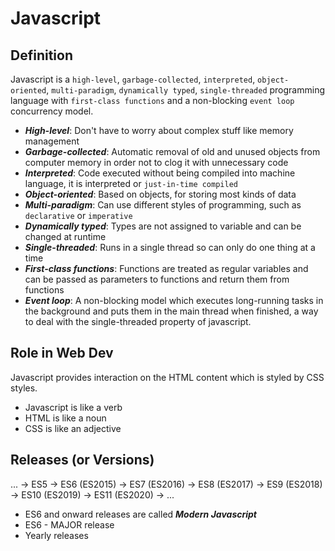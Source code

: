 # **Javascript**

## **Definition**

Javascript is a `high-level`, `garbage-collected`, `interpreted`, `object-oriented`, `multi-paradigm`, `dynamically typed`, `single-threaded` programming language with `first-class functions` and a non-blocking `event loop` concurrency model.

* ***High-level***: Don't have to worry about complex stuff like memory management
* ***Garbage-collected***: Automatic removal of old and unused objects from computer memory in order not to clog it with unnecessary code
* ***Interpreted***: Code executed without being compiled into machine language, it is interpreted or `just-in-time compiled`
* ***Object-oriented***: Based on objects, for storing most kinds of data
* ***Multi-paradigm***: Can use different styles of programming, such as `declarative` or `imperative`
* ***Dynamically typed***: Types are not assigned to variable and can be changed at runtime
* ***Single-threaded***: Runs in a single thread so can only do one thing at a time
* ***First-class functions***: Functions are treated as regular variables and can be passed as parameters to functions and return them from functions
* ***Event loop***: A non-blocking model which executes long-running tasks in the background and puts them in the main thread when finished, a way to deal with the single-threaded property of javascript.

## **Role in Web Dev**

Javascript provides interaction on the HTML content which is styled by CSS styles.

* Javascript is like a verb
* HTML is like a noun
* CSS is like an adjective

## **Releases (or Versions)**

... -> ES5 -> ES6 (ES2015) -> ES7 (ES2016) -> ES8 (ES2017) -> ES9 (ES2018) -> ES10 (ES2019) -> ES11 (ES2020) -> ...

* ES6 and onward releases are called ***Modern Javascript***
* ES6 - MAJOR release
* Yearly releases
